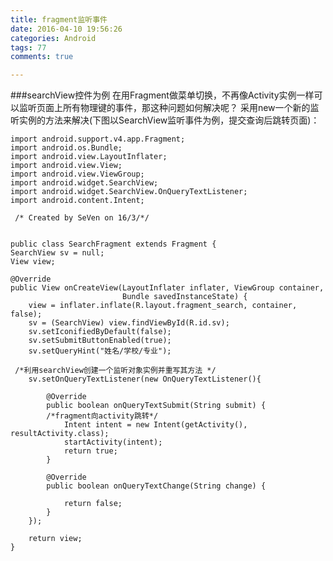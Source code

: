 ```yaml
---
title: fragment监听事件
date: 2016-04-10 19:56:26
categories: Android
tags: 77
comments: true

---
```

###searchView控件为例
在用Fragment做菜单切换，不再像Activity实例一样可以监听页面上所有物理键的事件，那这种问题如何解决呢？
采用new一个新的监听实例的方法来解决(下图以SearchView监听事件为例，提交查询后跳转页面)：

    import android.support.v4.app.Fragment;
    import android.os.Bundle;
    import android.view.LayoutInflater;
    import android.view.View;
    import android.view.ViewGroup;
    import android.widget.SearchView;
    import android.widget.SearchView.OnQueryTextListener;
    import android.content.Intent;
    
     /* Created by SeVen on 16/3/*/

    
    public class SearchFragment extends Fragment {
    SearchView sv = null;
    View view;

    @Override
    public View onCreateView(LayoutInflater inflater, ViewGroup container,
                             Bundle savedInstanceState) {
        view = inflater.inflate(R.layout.fragment_search, container, false);
        sv = (SearchView) view.findViewById(R.id.sv);
        sv.setIconifiedByDefault(false);
        sv.setSubmitButtonEnabled(true);
        sv.setQueryHint("姓名/学校/专业");
        
     /*利用searchView创建一个监听对象实例并重写其方法 */
        sv.setOnQueryTextListener(new OnQueryTextListener(){

            @Override
            public boolean onQueryTextSubmit(String submit) {
            /*fragment向activity跳转*/
                Intent intent = new Intent(getActivity(), resultActivity.class);
                startActivity(intent);
                return true;
            }

            @Override
            public boolean onQueryTextChange(String change) {

                return false;
            }
        });

        return view;
    }